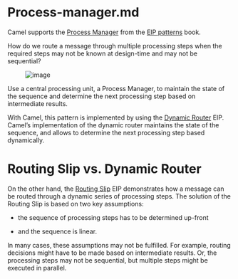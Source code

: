 # Process-manager.md

Camel supports the [Process
Manager](https://www.enterpriseintegrationpatterns.com/patterns/messaging/ProcessManager.html)
from the [EIP patterns](#enterprise-integration-patterns.adoc) book.

How do we route a message through multiple processing steps when the
required steps may not be known at design-time and may not be
sequential?

<figure>
<img src="eip/ProcessManager.gif" alt="image" />
</figure>

Use a central processing unit, a Process Manager, to maintain the state
of the sequence and determine the next processing step based on
intermediate results.

With Camel, this pattern is implemented by using the [Dynamic
Router](#dynamicRouter-eip.adoc) EIP. Camel’s implementation of the
dynamic router maintains the state of the sequence, and allows to
determine the next processing step based dynamically.

# Routing Slip vs. Dynamic Router

On the other hand, the [Routing Slip](#routingSlip-eip.adoc) EIP
demonstrates how a message can be routed through a dynamic series of
processing steps. The solution of the Routing Slip is based on two key
assumptions:

-   the sequence of processing steps has to be determined up-front

-   and the sequence is linear.

In many cases, these assumptions may not be fulfilled. For example,
routing decisions might have to be made based on intermediate results.
Or, the processing steps may not be sequential, but multiple steps might
be executed in parallel.
